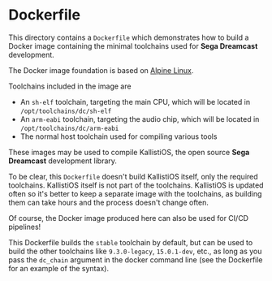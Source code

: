 # Dockerfile

This directory contains a `Dockerfile` which demonstrates how to build a Docker
image containing the minimal toolchains used for **Sega Dreamcast** development.

The Docker image foundation is based on [Alpine Linux](https://alpinelinux.org/).

Toolchains included in the image are
* An `sh-elf` toolchain, targeting the main CPU, which will be located in
  `/opt/toolchains/dc/sh-elf`
* An `arm-eabi` toolchain, targeting the audio chip, which will be located in
  `/opt/toolchains/dc/arm-eabi`
* The normal host toolchain used for compiling various tools

These images may be used to compile KallistiOS, the open source
**Sega Dreamcast** development library.

To be clear, this `Dockerfile` doesn't build KallistiOS itself, only the
required toolchains. KallistiOS itself is not part of the toolchains. KallistiOS
is updated often so it's better to keep a separate image with the toolchains, as
building them can take hours and the process doesn't change often.

Of course, the Docker image produced here can also be used for CI/CD pipelines!

This Dockerfile builds the `stable` toolchain by default, but can be used to
build the other toolchains like `9.3.0-legacy`, `15.0.1-dev`, etc., as long as
you pass the `dc_chain` argument in the docker command line (see the Dockerfile
for an example of the syntax).
